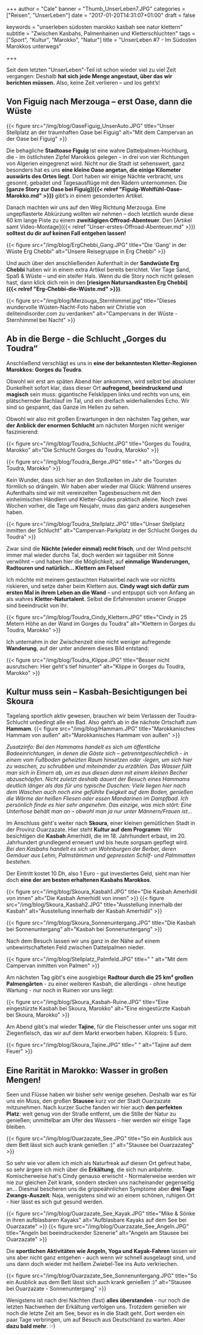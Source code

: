 +++
author = "Cale"
banner = "Thumb_UnserLeben7.JPG"
categories = ["Reisen", "UnserLeben"]
date = "2017-01-20T14:31:07+01:00"
draft = false
  
keywords = "unserleben südosten marokko kasbah see natur klettern"
subtitle = "Zwischen Kasbahs, Palmenhainen und Kletterschluchten"
tags = ["Sport", "Kultur", "Marokko", "Natur"]
title = "UnserLeben #7 - Im Südosten Marokkos unterwegs"

+++

Seit dem letzten "UnserLeben"-Teil ist schon wieder viel zu viel Zeit vergangen: Deshalb **hat sich jede Menge angestaut, über das wir berichten müssen.** Also, keine Zeit verlieren – und los geht’s!<!--more-->

## Von Figuig nach Merzouga – erst Oase, dann die Wüste

{{< figure src="/img/blog/OaseFiguig_UnserAuto.JPG" title="Unser Stellplatz an der traumhaften Oase bei Figuig" alt="Mit dem Campervan an der Oase bei Figuig" >}} 

Die behagliche **Stadtoase Figuig** ist eine wahre Dattelpalmen-Hochburg, die - im östlichsten Zipfel Marokkos gelegen - in drei von vier Richtungen von Algerien eingegrenzt wird. Nicht nur die Stadt ist sehenswert, ganz besonders hat es uns **eine kleine Oase angetan, die einige Kilometer auswärts des Ortes liegt**. Dort haben wir einige Nächte verbracht, uns gesonnt, gebadet und Tagesausflüge mit den Rädern unternommen. Die **[ganze Story zur Oase bei Figuig]({{< relref "Figuig-Wohlfühl-Oase-Marokko.md" >}})** gibt’s in einem gesonderten Artikel.

Danach machten wir uns auf den Weg Richtung Merzouga. Eine ungepflasterte Abkürzung wollten wir nehmen – doch letztlich wurde diese 60 km lange Piste zu einem **zweitägigen Offroad-Abenteuer**. Den [Artikel samt Video-Montage]({{< relref "Unser-erstes-Offroad-Abenteuer.md" >}}) **solltest du dir auf keinen Fall entgehen lassen!**

{{< figure src="/img/blog/ErgChebbi_Gang.JPG" title="Die 'Gang' in der Wüste Erg Chebbi" alt="Unsere Reisegruppe in Erg Chebbi" >}} 

Und auch über den anschließenden Aufenthalt in der **Sandwüste Erg Chebbi** haben wir in einem extra Artikel bereits berichtet. Vier Tage Sand, Spaß & Wüste – und ein steifer Hals. Wenn du die Story noch nicht gelesen hast, dann klick dich rein in den **[riesigen Natursandkasten Erg Chebbi]({{< relref "Erg-Chebbi-die-Wüste.md" >}})**.  

{{< figure src="/img/blog/Merzouga_Sternhimmel.jpg" title="Dieses wundervolle Wüsten-Nacht-Foto haben wir Christie von deliteindisorder.com zu verdanken" alt="Campervans in der Wüste - Sternhimmel bei Nacht" >}}  


## Ab in die Berge - die Schlucht „Gorges du Toudra“

Anschließend verschlägt es uns in **eine der bekanntesten Kletter-Regionen Marokkos: Gorges du Toudra**.

Obwohl wir erst am späten Abend hier ankommen, wird selbst bei absoluter Dunkelheit sofort klar, dass dieser Ort **aufregend, beeindruckend und magisch** sein muss: gigantische Felsklippen links und rechts von uns, ein plätschernder Bachlauf im Tal, und ein dreifach widerhallendes Echo. Wir sind so gespannt, das Ganze im Hellen zu sehen.

Obwohl wir also mit großen Erwartungen in den nächsten Tag gehen, war **der Anblick der enormen Schlucht** am nächsten Morgen nicht weniger faszinierend:

{{< figure src="/img/blog/Toudra_Schlucht.JPG" title="Gorges du Toudra, Marokko" alt="Die Schlucht Gorges du Toudra, Marokko" >}}

{{< figure src="/img/blog/Toudra_Berge.JPG" title=" " alt="Gorges du Toudra, Marokko" >}}

Kein Wunder, dass sich hier an den Stoßzeiten im Jahr die Touristen förmlich so drängeln. Wir haben aber wieder mal Glück: Während unseres Aufenthalts sind wir mit vereinzelten Tagesbesuchern mit den einheimischen Händlern und Kletter-Guides praktisch alleine. Noch zwei Wochen vorher, die Tage um Neujahr, muss das ganz anders ausgesehen haben. 

{{< figure src="/img/blog/Toudra_Stellplatz.JPG" title="Unser Stellplatz inmitten der Schlucht" alt="Campervan-Parkplatz in der Schlucht Gorges du Toudra" >}}

Zwar sind die **Nächte (wieder einmal) recht frisch**, und der Wind peitscht immer mal wieder durchs Tal, doch werden wir tagsüber mit Sonne verwöhnt – und haben hier die Möglichkeit, auf **einmalige Wanderungen, Radtouren und natürlich… Klettern am Felsen!**

Ich möchte mit meinem gestauchten Halswirbel nach wie vor nichts riskieren, und setze daher beim Klettern aus. **Cindy wagt sich dafür zum ersten Mal in ihrem Leben an die Wand** – und entpuppt sich von Anfang an als wahres **Kletter-Naturtalent**. Selbst die Erfahrensten unserer Gruppe sind beeindruckt von ihr.

{{< figure src="/img/blog/Toudra_Cindy_Klettern.JPG" title="Cindy in 25 Metern Höhe an der Wand im Gorges du Toudra" alt="Klettern in Gorges du Toudra, Marokko" >}}

Ich unternahm in der Zwischenzeit eine nicht weniger aufregende **Wanderung**, auf der unter anderem dieses Bild entstand:

{{< figure src="/img/blog/Toudra_Klippe.JPG" title="Besser nicht ausrutschen: Hier geht's tief hinunter" alt="Klippe in Gorges du Toudra, Marokko" >}}


## Kultur muss sein – Kasbah-Besichtigungen bei Skoura

Tagelang sportlich aktiv gewesen, brauchen wir beim Verlassen der Toudra-Schlucht unbedingt alle ein Bad. Also geht’s ab in die nächste Ortschaft zum **Hammam**. 
{{< figure src="/img/blog/Hammam.JPG" title="Marokkanisches Hammam von außen" alt="Marokkanisches Hammam von außen" >}}

*Zusatzinfo: Bei den Hammams handelt es sich um öffentliche Badeeinrichtungen, in denen die Gäste sich – getrenntgeschlechtlich - in einem vom Fußboden geheizten Raum hinsetzen oder -legen, um sich hier zu waschen, zu schrubben und miteinander zu erzählen. Das Wasser füllt man sich in Eimern ab, um es aus diesen dann mit einem kleinen Becher abzuschöpfen. Nicht zuletzt deshalb dauert der Besuch eines Hammams deutlich länger als das für uns typische Duschen: Viele liegen hier nach dem Waschen auch noch eine gefühlte Ewigkeit auf dem Boden, genießen die Wärme der heißen Fliesen oder essen Mandarinen im Dampfbad. Ich persönlich finde es hier sehr angenehm. Das einzige, was mich stört: Eine Unterhose behält man an – obwohl man ja nur unter Männern/Frauen ist...*

Im Anschluss geht's weiter nach **Skoura**, einer kleinen gemütlichen Stadt in der Provinz Ouarzazate. Hier steht **Kultur auf dem Programm**: Wir besichtigen die **Kasbah** Amerhidil, die im 18. Jahrhundert erbaut, im 20. Jahrhundert grundlegend erneuert und bis heute sorgsam gepflegt wird.     
*Bei den Kasbahs handelt es sich um Wohnburgen der Berber, deren Gemäuer aus Lehm, Palmstämmen und gepressten Schilf- und Palmmatten bestehen.*

Der Eintritt kostet 10 Dh, also 1 Euro - gut investiertes Geld, sieht man hier doch **eine der am besten erhaltenen Kasbahs Marokkos**.

{{< figure src="/img/blog/Skoura_Kasbah1.JPG" title="Die Kasbah Amerhidil von innen" alt="Die Kasbah Amerhidil von innen" >}}
{{< figure src="/img/blog/Skoura_Kasbah2.JPG" title="Ausstellung innerhalb der Kasbah" alt="Ausstellung innerhalb der Kasbah Amerhidil" >}}

{{< figure src="/img/blog/Skoura_Sonnenuntergang.JPG" title="Die Kasbah bei Sonnenuntergang" alt="Kasbah bei Sonnenuntergang" >}}

Nach dem Besuch lassen wir uns ganz in der Nähe auf einem unbewirtschafteten Feld zwischen Dattelpalmen nieder. 

{{< figure src="/img/blog/Stellplatz_Palmfeld.JPG" title=" " alt="Mit dem Campervan inmitten von Palmen" >}}

Am nächsten Tag gibt's eine ausgiebige **Radtour durch die 25 km² großen Palmengärten** - zu einer weiteren Kasbah, die allerdings - ohne heutige Wartung - nur noch in Ruinen vor uns liegt:

{{< figure src="/img/blog/Skoura_Kasbah-Ruine.JPG" title="Eine eingestürzte Kasbah bei Skoura, Marokko" alt="Eine eingestürzte Kasbah bei Skoura, Marokko" >}}

Am Abend gibt's mal wieder **Tajine**, für die Fleischesser unter uns sogar mit Ziegenfleisch, das wir auf dem Markt erworben haben. Kilopreis: 5 Euro.

{{< figure src="/img/blog/Skoura_Tajine.JPG" title=" " alt="Tajine auf dem Feuer" >}}


## Eine Rarität in Marokko: Wasser in großen Mengen!

Seen und Flüsse haben wir bisher sehr wenige gesehen. Deshalb war es für uns ein Muss, den großen **Stausee** kurz vor der Stadt Ouarzazate mitzunehmen. Nach kurzer Suche fanden wir hier auch **den perfekten Platz**: weit genug von der Straße entfernt, um die Stille der Natur zu genießen; unmittelbar am Ufer des Wassers - hier werden wir einige Tage bleiben.    

{{< figure src="/img/blog/Ouarzazate_See.JPG" title="So ein Ausblick aus dem Bett lässt sich auch krank genießen :)" alt="Stausee bei Ouarzazateg" >}}

So sehr wie vor allem ich mich als Naturfreak auf diesen Ort gefreut habe, so sehr ärgere ich mich über die **Erkältung**, die sich nun anbahnte. Komischerweise hat's Cindy genauso erwischt - Normalerweise werden wir nie zur gleichen Zeit krank, sondern stecken uns nacheinander gegenseitig an... Diesmal bescheren uns die grippeähnlichen Symptome aber **drei Tage Zwangs-Auszeit**. Naja, wenigstens sind wir an einem schönen, ruhigen Ort - hier lässt es sich gut gesund werden.   

{{< figure src="/img/blog/Ouarzazate_See_Kayak.JPG" title="Mike & Sönke in ihren aufblasbaren Kayaks" alt="Aufblasbare Kayaks auf dem See bei Ouarzazate" >}}
{{< figure src="/img/blog/Ouarzazate_See_Angeln.JPG" title="Angeln bei beeindruckender Szenerie" alt="Angeln am Stausee bei Ouarzazate" >}}

Die **sportlichen Aktivitäten wie Angeln, Yoga und Kayak-Fahren** lassen wir uns aber nicht ganz entgehen - auch wenn wir schnell ausgelaugt sind, und uns dann doch wieder mit heißem Zwiebel-Tee ins Auto verkriechen.    

{{< figure src="/img/blog/Ouarzazate_See_Sonnenuntergang.JPG" title="So ein Ausblick aus dem Bett lässt sich auch krank genießen :)" alt="Stausee bei Ouarzazate - Sonnenuntergang" >}}

Wenigstens ist nach drei Nächten (fast) **alles überstanden** - nur noch die letzten Nachwehen der Erkältung verfolgen uns. Trotzdem genießen wir noch die letzte Zeit am See, bevor es in die Stadt geht. Dort werden ein paar Tage verbringen, um auf Besuch aus Deutschland zu warten. Aber **dazu bald mehr**. :-)